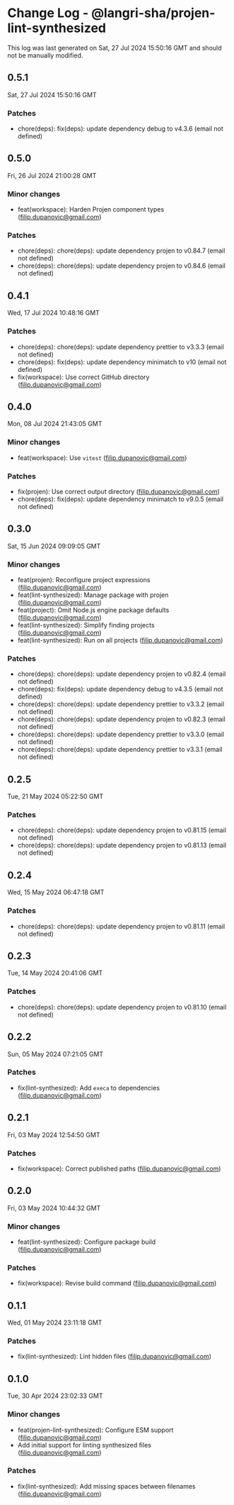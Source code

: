# Change Log - @langri-sha/projen-lint-synthesized

This log was last generated on Sat, 27 Jul 2024 15:50:16 GMT and should not be manually modified.

<!-- Start content -->

## 0.5.1

Sat, 27 Jul 2024 15:50:16 GMT

### Patches

- chore(deps): fix(deps): update dependency debug to v4.3.6 (email not defined)

## 0.5.0

Fri, 26 Jul 2024 21:00:28 GMT

### Minor changes

- feat(workspace): Harden Projen component types (filip.dupanovic@gmail.com)

### Patches

- chore(deps): chore(deps): update dependency projen to v0.84.7 (email not defined)
- chore(deps): chore(deps): update dependency projen to v0.84.6 (email not defined)

## 0.4.1

Wed, 17 Jul 2024 10:48:16 GMT

### Patches

- chore(deps): chore(deps): update dependency prettier to v3.3.3 (email not defined)
- chore(deps): fix(deps): update dependency minimatch to v10 (email not defined)
- fix(workspace): Use correct GitHub directory (filip.dupanovic@gmail.com)

## 0.4.0

Mon, 08 Jul 2024 21:43:05 GMT

### Minor changes

- feat(workspace): Use `vitest` (filip.dupanovic@gmail.com)

### Patches

- fix(projen): Use correct output directory (filip.dupanovic@gmail.com)
- chore(deps): fix(deps): update dependency minimatch to v9.0.5 (email not defined)

## 0.3.0

Sat, 15 Jun 2024 09:09:05 GMT

### Minor changes

- feat(projen): Reconfigure project expressions (filip.dupanovic@gmail.com)
- feat(lint-synthesized): Manage package with projen (filip.dupanovic@gmail.com)
- feat(project): Omit Node.js engine package defaults (filip.dupanovic@gmail.com)
- feat(lint-synthesized): Simplify finding projects (filip.dupanovic@gmail.com)
- feat(lint-synthesized): Run on all projects (filip.dupanovic@gmail.com)

### Patches

- chore(deps): chore(deps): update dependency projen to v0.82.4 (email not defined)
- chore(deps): fix(deps): update dependency debug to v4.3.5 (email not defined)
- chore(deps): chore(deps): update dependency prettier to v3.3.2 (email not defined)
- chore(deps): chore(deps): update dependency projen to v0.82.3 (email not defined)
- chore(deps): chore(deps): update dependency prettier to v3.3.0 (email not defined)
- chore(deps): chore(deps): update dependency prettier to v3.3.1 (email not defined)

## 0.2.5

Tue, 21 May 2024 05:22:50 GMT

### Patches

- chore(deps): chore(deps): update dependency projen to v0.81.15 (email not defined)
- chore(deps): chore(deps): update dependency projen to v0.81.13 (email not defined)

## 0.2.4

Wed, 15 May 2024 06:47:18 GMT

### Patches

- chore(deps): chore(deps): update dependency projen to v0.81.11 (email not defined)

## 0.2.3

Tue, 14 May 2024 20:41:06 GMT

### Patches

- chore(deps): chore(deps): update dependency projen to v0.81.10 (email not defined)

## 0.2.2

Sun, 05 May 2024 07:21:05 GMT

### Patches

- fix(lint-synthesized): Add `execa` to dependencies (filip.dupanovic@gmail.com)

## 0.2.1

Fri, 03 May 2024 12:54:50 GMT

### Patches

- fix(workspace): Correct published paths (filip.dupanovic@gmail.com)

## 0.2.0

Fri, 03 May 2024 10:44:32 GMT

### Minor changes

- feat(lint-synthesized): Configure package build (filip.dupanovic@gmail.com)

### Patches

- fix(workspace): Revise build command (filip.dupanovic@gmail.com)

## 0.1.1

Wed, 01 May 2024 23:11:18 GMT

### Patches

- fix(lint-synthesized): Lint hidden files (filip.dupanovic@gmail.com)

## 0.1.0

Tue, 30 Apr 2024 23:02:33 GMT

### Minor changes

- feat(projen-lint-synthesized): Configure ESM support (filip.dupanovic@gmail.com)
- Add initial support for linting synthesized files (filip.dupanovic@gmail.com)

### Patches

- fix(lint-synthesized): Add missing spaces between filenames (filip.dupanovic@gmail.com)
